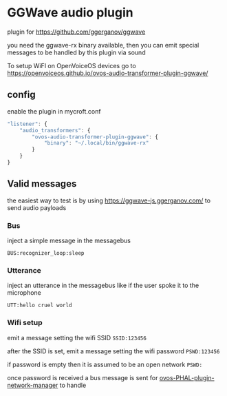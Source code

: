# GGWave audio plugin

plugin for https://github.com/ggerganov/ggwave

you need the ggwave-rx binary available, then you can emit special messages to be handled by this plugin via sound

To setup WiFI on OpenVoiceOS devices go to https://openvoiceos.github.io/ovos-audio-transformer-plugin-ggwave/


## config

enable the plugin in mycroft.conf

```javascript
"listener": {
    "audio_transformers": {
        "ovos-audio-transformer-plugin-ggwave": {
            "binary": "~/.local/bin/ggwave-rx"
        }
    }
}
```

## Valid messages

the easiest way to test is by using https://ggwave-js.ggerganov.com/ to send audio payloads


### Bus

inject a simple message in the messagebus

`BUS:recognizer_loop:sleep`

### Utterance

inject an utterance in the messagebus like if the user spoke it to the microphone

`UTT:hello cruel world`

### Wifi setup

emit a message setting the wifi SSID
`SSID:123456`

after the SSID is set, emit a message setting the wifi password
`PSWD:123456`

if password is empty then it is assumed to be an open network
`PSWD:`

once password is received a bus message is sent for [ovos-PHAL-plugin-network-manager](https://github.com/OpenVoiceOS/ovos-PHAL-plugin-network-manager) to handle
